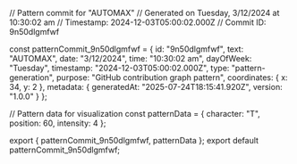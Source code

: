 // Pattern commit for "AUTOMAX"
// Generated on Tuesday, 3/12/2024 at 10:30:02 am
// Timestamp: 2024-12-03T05:00:02.000Z
// Commit ID: 9n50dlgmfwf

const patternCommit_9n50dlgmfwf = {
  id: "9n50dlgmfwf",
  text: "AUTOMAX",
  date: "3/12/2024",
  time: "10:30:02 am",
  dayOfWeek: "Tuesday",
  timestamp: "2024-12-03T05:00:02.000Z",
  type: "pattern-generation",
  purpose: "GitHub contribution graph pattern",
  coordinates: {
    x: 34,
    y: 2
  },
  metadata: {
    generatedAt: "2025-07-24T18:15:41.920Z",
    version: "1.0.0"
  }
};

// Pattern data for visualization
const patternData = {
  character: "T",
  position: 60,
  intensity: 4
};

export { patternCommit_9n50dlgmfwf, patternData };
export default patternCommit_9n50dlgmfwf;
